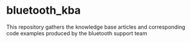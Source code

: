 # bluetooth_kba
This repository gathers the knowledge base articles and corresponding code examples produced by the bluetooth support team
